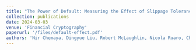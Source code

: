 ```yaml
---
title: "The Power of Default: Measuring the Effect of Slippage Tolerance in Decentralized Exchanges"
collection: publications
date: 2024-03-03
venue: 'Financial Cryptography'
paperurl: '/files/default-effect.pdf'
authors: 'Nir Chemaya, Dingyue Liu, Robert McLaughlin, Nicola Ruaro, Christopher Kruegel, Giovanni Vigna'
---
```

